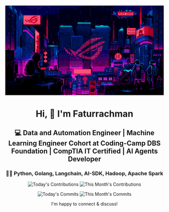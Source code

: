 <div align="center">
  
  ![Banner GIF](images/desktop-neon-gaming.gif)

  # Hi, 👋 I'm Faturrachman

  ## 💻 Data and Automation Engineer | Machine Learning Engineer Cohort at Coding-Camp DBS Foundation | CompTIA IT Certified | AI Agents Developer

  ### 👩‍💻 Python, Golang, Langchain, AI-SDK, Hadoop, Apache Spark

  <!-- TODAY_CONTRIBUTIONS: 1 -->
  <!-- MONTH_CONTRIBUTIONS: 80 2025-05 -->
  ![Today's Contributions](https://img.shields.io/badge/Today's%20Contributions-1-purple)
  ![This Month's Contributions](https://img.shields.io/badge/This%20Month's%20Contributions-80-orange)

  <!-- TODAY_COMMITS: 1 -->
  <!-- MONTH_COMMITS: 59 2025-05 -->
  ![Today's Commits](https://img.shields.io/badge/Today's%20Commits-1-blue)
  ![This Month's Commits](https://img.shields.io/badge/This%20Month's%20Commits-59-green)
  
  I'm happy to connect & discuss!
  
</div>
